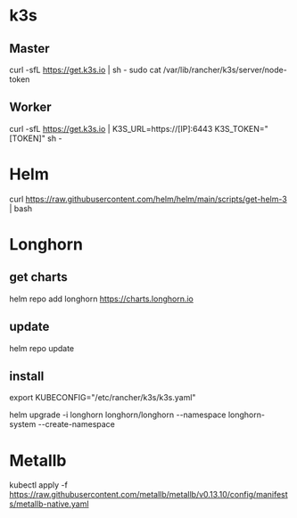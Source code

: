 
# k3s

## Master
curl -sfL https://get.k3s.io | sh - 
sudo cat /var/lib/rancher/k3s/server/node-token



## Worker
curl -sfL https://get.k3s.io | K3S_URL=https://[IP]:6443 K3S_TOKEN="[TOKEN]" sh -


# Helm

curl https://raw.githubusercontent.com/helm/helm/main/scripts/get-helm-3 | bash



# Longhorn
## get charts
helm repo add longhorn https://charts.longhorn.io

## update
helm repo update

## install
export KUBECONFIG="/etc/rancher/k3s/k3s.yaml"

helm upgrade -i longhorn longhorn/longhorn --namespace longhorn-system --create-namespace




# Metallb
kubectl apply -f https://raw.githubusercontent.com/metallb/metallb/v0.13.10/config/manifests/metallb-native.yaml


